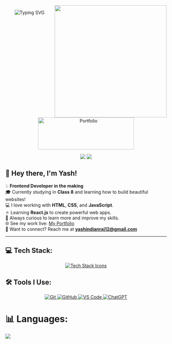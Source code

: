 <img align="right" src="https://media.giphy.com/media/qgQUggAC3Pfv687qPC/giphy.gif" width="350" />

<p align="center">
  <img src="https://readme-typing-svg.herokuapp.com?font=Poppins&weight=700&size=28&duration=4500&pause=1000&color=0E75B6&center=true&width=480&lines=<Hello+World,+Yash+Here>;Frontend+Developer" alt="Typing SVG" />
</p>



<p align="center">
  <a href="https://yash7104.github.io/Portfolio-new/" target="_blank">
    <img height="100" width="300" src="https://thumbs.dreamstime.com/b/portfolio-text-written-over-colorful-background-portfolio-business-texture-colorful-blocks-195693092.jpg" alt="Portfolio" />
  </a>
</p>

<p align="center">
  <img src="https://komarev.com/ghpvc/?username=Yash7104&color=red" />
  <a href="https://github.com/Yash7104">
    <img src="https://img.shields.io/github/followers/Yash7104?label=follow&style=social" />
  </a>
</p>

## 👋 Hey there, I'm Yash!

💡 **Frontend Developer in the making**  
🎓 Currently studying in **Class 8** and learning how to build beautiful websites!  
💻 I love working with **HTML**, **CSS**, and **JavaScript**.  
⚛️ Learning **React.js** to create powerful web apps.  
🧠 Always curious to learn more and improve my skills.   
🌐 See my work live: [My Portfolio](https://yash7104.github.io/Protfolio/)  
📩 Want to connect? Reach me at **yashindianraj12@gmail.com**

---

## 💻 Tech Stack:
<p align="center">
  <a href="https://skillicons.dev">
    <img src="https://skillicons.dev/icons?i=html,css,js&perline=4" alt="Tech Stack Icons" />
  </a>
</p>

## 🛠 Tools I Use:
<p align="center">
  <a href="https://git-scm.com/">
    <img src="https://skillicons.dev/icons?i=git" alt="Git" />
  </a>
  <a href="https://github.com/">
    <img src="https://skillicons.dev/icons?i=github" alt="GitHub" />
  </a>
  <a href="https://code.visualstudio.com/">
    <img src="https://skillicons.dev/icons?i=vscode" alt="VS Code" />
  </a>
  <a href="https://openai.com/chatgpt">
    <img src="https://skillicons.dev/icons?i=openai" alt="ChatGPT" />
  </a>
</p>

# 📊 Languages:

![](https://github-readme-stats.vercel.app/api/top-langs/?username=Yash7104&theme=neon&hide_border=false&include_all_commits=true&count_private=false&layout=compact)




<!---
Yash/Yash7104 is a ✨ special ✨ repository because its `README.md` (this file) appears on my GitHub profile.
--->



